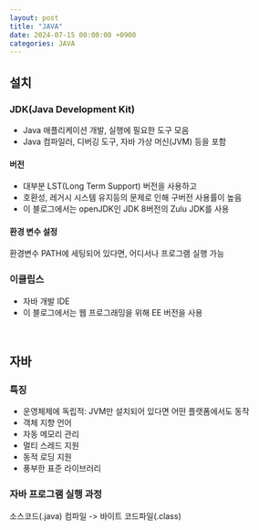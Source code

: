 ```yaml
---
layout: post
title: "JAVA"
date: 2024-07-15 00:00:00 +0900
categories: JAVA
---
```


## 설치

### JDK(Java Development Kit)

-   Java 애플리케이션 개발, 실행에 필요한 도구 모음
-   Java 컴파일러, 디버깅 도구, 자바 가상 머신(JVM) 등을 포함

#### 버전

-   대부분 LST(Long Term Support) 버전을 사용하고
-   호환성, 레거시 시스템 유지등의 문제로 인해 구버전 사용률이 높음
-   이 블로그에서는 openJDK인 JDK 8버전의 Zulu JDK를 사용

#### 환경 변수 설정

환경변수 PATH에 세팅되어 있다면, 어디서나 프로그램 실행 가능

### 이클립스

-   자바 개발 IDE
-   이 블로그에서는 웹 프로그래밍을 위해 EE 버전을 사용

<br>

## 자바

### 특징

-   운영체제에 독립적: JVM만 설치되어 있다면 어떤 플랫폼에서도 동작
-   객체 지향 언어
-   자동 메모리 관리
-   멀티 스레드 지원
-   동적 로딩 지원
-   풍부한 표준 라이브러리

### 자바 프로그램 실행 과정

소스코드(.java) 컴파일 -> 바이트 코드파일(.class)
